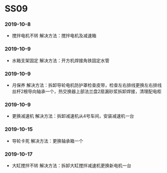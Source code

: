 ﻿# SS09
### 2019-10-8
* 搅拌电机不转 解决方法：搅拌电机及减速箱
### 2019-10-9
* 水箱支架固定 解决方法：开方机焊接角铁固定水管
### 2019-10-9
* 月保养 解决方法：拆卸导轮电机防护罩检查皮带，检查左右排线更换左右排线丝杆2根导向轴承一个，热交换器上部法兰盘2扇漏砂浆拆卸焊接，清理配电柜
### 2019-10-9
* 更换减速机 解决方法：拆卸减速机从4号车间，安装减速机一台
### 2019-10-15
* 导轮卡死 解决方法：更换轴承箱一个
### 2019-10-17
* 大缸搅拌不转 解决方法：拆卸大缸搅拌减速机更换新电机一台




























